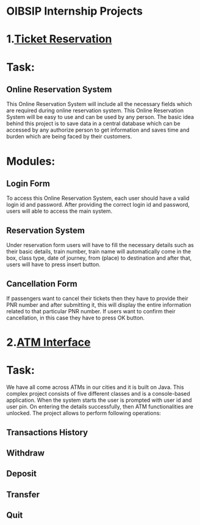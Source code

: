 # OIBSIP Internship Projects
# 1.[Ticket Reservation](https://github.com/James-Kwao/OIBSIP/tree/13bc034364366214a1c382466255053f87661fc8/Ticket%20Reservation)
# Task:
## Online Reservation System
This Online Reservation System will include all the necessary fields which are required during
online reservation system. This Online Reservation System will be easy to use and can be used by
any person. The basic idea behind this project is to save data in a central database which can be
accessed by any authorize person to get information and saves time and burden which are being
faced by their customers.

# Modules:
## Login Form  
To access this Online Reservation System, each user should have a valid login id and
password. After providing the correct login id and password, users will able to access the main
system.
## Reservation System
Under reservation form users will have to fill the necessary details such as
their basic details, train number, train name will automatically come in the box, class type, date of
journey, from (place) to destination and after that, users will have to press insert button.
## Cancellation Form
If passengers want to cancel their tickets then they have to provide their
PNR number and after submitting it, this will display the entire information related to that
particular PNR number. If users want to confirm their cancellation, in this case they have to press
OK button.

# 2.[ATM Interface](https://github.com/James-Kwao/OIBSIP/tree/0afe16662266e590192f77082f66b9dd0a179bdc/ATM%20Interface)
# Task:
We have all come across ATMs in our cities and it is built on Java. This complex project consists of
five different classes and is a console-based application. When the system starts the user is
prompted with user id and user pin. On entering the details successfully, then ATM functionalities
are unlocked. The project allows to perform following operations:

## Transactions History
## Withdraw
## Deposit
## Transfer
## Quit

